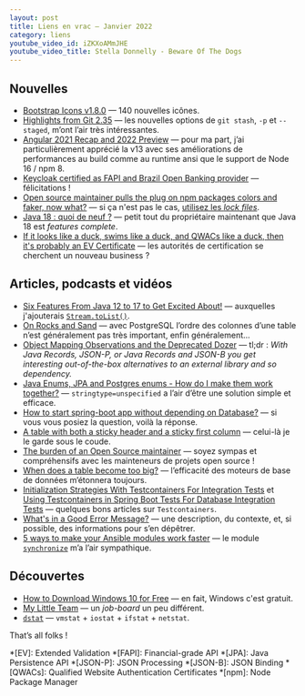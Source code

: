 ```yaml
---
layout: post
title: Liens en vrac — Janvier 2022
category: liens
youtube_video_id: iZKXoAMmJHE
youtube_video_title: Stella Donnelly - Beware Of The Dogs
---
```


## Nouvelles

- [Bootstrap Icons v1.8.0](https://blog.getbootstrap.com/2022/01/31/bootstrap-icons-1-8-0/)
  — 140 nouvelles icônes.
- [Highlights from Git 2.35](https://github.blog/2022-01-24-highlights-from-git-2-35/)
  — les nouvelles options de `git stash`, `-p` et `--staged`, m’ont l’air très intéressantes.
- [Angular 2021 Recap and 2022 Preview](https://blog.angular.io/angular-2021-recap-and-2022-preview-cb3067f76217)
  — pour ma part, j’ai particulièrement apprécié la v13 avec ses améliorations de performances au build comme au runtime
  ansi que le support de Node 16 / npm 8.
- [Keycloak certified as FAPI and Brazil Open Banking provider](https://www.keycloak.org/2022/01/fapi)
  — félicitations !
- [Open source maintainer pulls the plug on npm packages colors and faker, now what?](https://snyk.io/blog/open-source-npm-packages-colors-faker/)
  — si ça n'est pas le cas, [utilisez les _lock files_](https://snyk.io/blog/what-is-package-lock-json/).
- [Java 18 : quoi de neuf ?](https://www.loicmathieu.fr/wordpress/informatique/java-18-quoi-de-neuf/)
  — petit tout du propriétaire maintenant que Java 18 est _features complete_.
- [If it looks like a duck, swims like a duck, and QWACs like a duck, then it's probably an EV Certificate](https://scotthelme.co.uk/looks-like-a-duck-swims-like-a-duck-qwacs-like-a-duck-probably-an-ev-certifiacate/)
  — les autorités de certification se cherchent un nouveau business ?

## Articles, podcasts et vidéos

- [Six Features From Java 12 to 17 to Get Excited About!](https://www.infoq.com/articles/six-features-jdk12-to-jdk17)
  — auxquelles j'ajouterais [`Stream.toList()`](https://todd.ginsberg.com/post/java-16/stream-tolist/).
- [On Rocks and Sand](https://www.2ndquadrant.com/en/blog/on-rocks-and-sand/)
  — avec PostgreSQL l’ordre des colonnes d’une table n’est généralement pas très important, enfin généralement...
- [Object Mapping Observations and the Deprecated Dozer](https://adambien.blog/roller/abien/entry/object_mapping_observations_and_the)
  — tl;dr : _With Java Records, JSON-P, or Java Records and JSON-B you get interesting out-of-the-box alternatives to an
  external library and so dependency._
- [Java Enums, JPA and Postgres enums - How do I make them work together?](https://stackoverflow.com/a/43125099)
  — `stringtype=unspecified` a l’air d’être une solution simple et efficace.
- [How to start spring-boot app without depending on Database?](https://stackoverflow.com/a/23875516)
  — si vous vous posiez la question, voilà la réponse.
- [A table with both a sticky header and a sticky first column](https://css-tricks.com/a-table-with-both-a-sticky-header-and-a-sticky-first-column/)
  — celui-là je le garde sous le coude.
- [The burden of an Open Source maintainer](https://www.jeffgeerling.com/blog/2022/burden-open-source-maintainer)
  — soyez sympas et compréhensifs avec les mainteneurs de projets open source !
- [When does a table become too big?](https://connor-mcdonald.com/2021/11/13/when-does-a-table-become-too-big/)
  — l’efficacité des moteurs de base de données m’étonnera toujours.
- [Initialization Strategies With Testcontainers For Integration Tests](https://rieckpil.de/initialization-strategies-with-testcontainers-for-integration-tests/)
  et [Using Testcontainers in Spring Boot Tests For Database Integration Tests](https://blog.sandra-parsick.de/2020/05/21/using-testcontainers-in-spring-boot-tests-for-database-integration-tests/)
  — quelques bons articles sur `Testcontainers`.
- [What's in a Good Error Message?](https://www.morling.dev/blog/whats-in-a-good-error-message/)
  — une description, du contexte, et, si possible, des informations pour s’en dépêtrer.
- [5 ways to make your Ansible modules work faster](https://www.redhat.com/sysadmin/faster-ansible-modules)
  — le module [`synchronize`](https://docs.ansible.com/ansible/latest/collections/ansible/posix/synchronize_module.html)
  m’a l’air sympathique.

## Découvertes

- [How to Download Windows 10 for Free](https://www.extremetech.com/computing/260524-download-windows-10-free)
  — en fait, Windows c'est gratuit.
- [My Little Team](https://www.mylittleteam.com)
  — un _job-board_ un peu différent.
- [`dstat`](https://haydenjames.io/dstat-command-in-linux-examples/)
  — `vmstat` + `iostat` + `ifstat` + `netstat`.

That’s all folks !

<!-- prettier-ignore-start -->
*[EV]: Extended Validation
*[FAPI]: Financial-grade API
*[JPA]: Java Persistence API
*[JSON-P]: JSON Processing
*[JSON-B]: JSON Binding
*[QWACs]: Qualified Website Authentication Certificates
*[npm]: Node Package Manager
<!-- prettier-ignore-end -->
